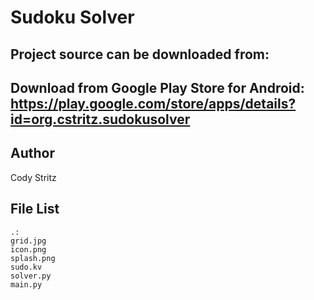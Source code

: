 Sudoku Solver
=========

Project source can be downloaded from:  
---

Download from Google Play Store for Android: https://play.google.com/store/apps/details?id=org.cstritz.sudokusolver
----

Author
-----
Cody Stritz

File List
-----
```
.:
grid.jpg
icon.png
splash.png
sudo.kv
solver.py
main.py
```
